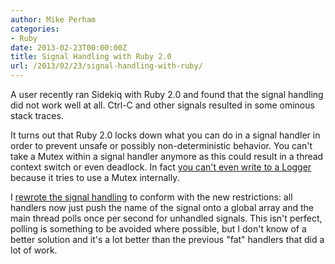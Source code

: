 ```yaml
---
author: Mike Perham
categories:
- Ruby
date: 2013-02-23T00:00:00Z
title: Signal Handling with Ruby 2.0
url: /2013/02/23/signal-handling-with-ruby/
---
```


A user recently ran Sidekiq with Ruby 2.0 and found that the signal handling did not work well at all. Ctrl-C and other signals resulted in some ominous stack traces.

It turns out that Ruby 2.0 locks down what you can do in a signal handler in order to prevent unsafe or possibly non-deterministic behavior. You can't take a Mutex within a signal handler anymore as this could result in a thread context switch or even deadlock. In fact [you can't even write to a Logger][1] because it tries to use a Mutex internally.

I [rewrote the signal handling][2] to conform with the new restrictions: all handlers now just push the name of the signal onto a global array and the main thread polls once per second for unhandled signals. This isn't perfect, polling is something to be avoided where possible, but I don't know of a better solution and it's a lot better than the previous "fat" handlers that did a lot of work.

 [1]: https://bugs.ruby-lang.org/issues/7917
 [2]: https://github.com/mperham/sidekiq/commit/fb2c286506107dc0d5d3f297c19df8170b32ef54#L1R3
